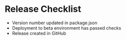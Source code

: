 # Release Checklist

* Version number updated in package.json
* Deployment to beta environment has passed checks
* Release created in GitHub
